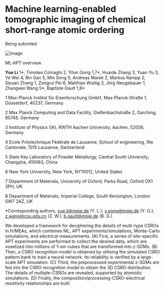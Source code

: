 # Machine learning-enabled tomographic imaging of chemical short-range atomic ordering

Being submited

![image](https://user-images.githubusercontent.com/44220131/223113923-7478eb86-691f-4146-9906-b2af4f4bb67b.png)

ML-APT overview 

**Yue Li** 1*, Timoteo Colnaghi 2, Yilun Gong 1,7*, Huaide Zhang 3, Yuan Yu 3, Ye Wei 4, Bin Gan 5, Min Song 5, Andreas Marek 2, Markus Rampp 2, Siyuan Zhang 1, Zongrui Pei 6, Matthias Wuttig 3, Jörg Neugebauer 1, Zhangwei Wang 5*, Baptiste Gault 1,8*

1 Max-Planck Institut für Eisenforschung GmbH, Max-Planck-Straße 1, Düsseldorf, 40237, Germany

2 Max Planck Computing and Data Facility, Gießenbachstraße 2, Garching, 85748, Germany

3 Institute of Physics (IA), RWTH Aachen University, Aachen, 52056, Germany

4 Ecole Polytechnique Fédérale de Lausanne, School of engineering, Rte Cantonale, 1015 Lausanne, Switzerland

5 State Key Laboratory of Powder Metallurgy, Central South University, Changsha, 410083, China

6 New York University, New York, NY10012, United States

7 Department of Materials, University of Oxford, Parks Road, Oxford OX1 3PH, UK

8 Department of Materials, Imperial College, South Kensington, London SW7 2AZ, UK

*Corresponding authors, yue.li@mpie.de (Y. L.); y.gong@mpie.de (Y. G.); z.wang@csu.edu.cn (Z. W.); b.gault@mpie.de (B. G.)

We developed a framework for deciphering the details of multi-type CSROs in H/MEAs, which combines ML, APT experiments/simulations, Monte-Carlo simulations, and electrical measurements. (A) First, a series of site-specific APT experiments are performed to collect the desired data, which are voxelized into millions of 1-nm cubes that are transformed into z-SDMs. (B) Then, a CSRO recognition model is obtained by utilising the simulated CSRO pattern bank to train a neural network. Its reliability is verified by a large-scale APT simulation. (C) Third, the preprocessed experimental z-SDMs are fed into the CSRO recognition model to obtain the 3D CSRO distribution. The details of multiple-CSROs are revealed, supported by atomistic simulations. (D) Finally, the composition/processing-CSRO-electrical resistivity relationships are built.
